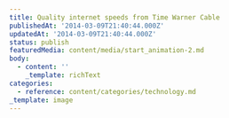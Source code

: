 ```yaml
---
title: Quality internet speeds from Time Warner Cable
publishedAt: '2014-03-09T21:40:44.000Z'
updatedAt: '2014-03-09T21:40:44.000Z'
status: publish
featuredMedia: content/media/start_animation-2.md
body:
  - content: ''
    _template: richText
categories:
  - reference: content/categories/technology.md
_template: image
---
```



